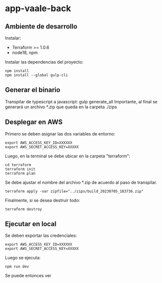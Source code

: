 # app-vaale-back

## Ambiente de desarrollo

Instalar:

- Terraform >= 1.0.6
- node18, npm

Instalar las dependencias del proyecto:

```
npm install
npm install --global gulp-cli
```

## Generar el binario

Transpilar de typescript a javascript:
gulp generate_all
Importante, al final se generará un archivo \*.zip que queda en la carpeta ./zips

## Desplegar en AWS

Primero se deben asignar las dos variables de entorno:

```
export AWS_ACCESS_KEY_ID=XXXXXX
export AWS_SECRET_ACCESS_KEY=XXXXX
```

Luego, en la terminal se debe ubicar en la carpeta "terraform":

```
cd terraform
terraform init
terraform plan
```

Se debe ajustar el nombre del archivo \*.zip de acuerdo al paso de transpilar.

```
terraform apply -var zipfile="../zips/build_20230705_183736.zip"
```

Finalmente, si se desea destruir todo:

```
terraform destroy
```
## Ejecutar en local

Se deben exportar las credenciales:
```
export AWS_ACCESS_KEY_ID=XXXXXX
export AWS_SECRET_ACCESS_KEY=XXXXX
```
Luego se ejecuta:
```
npm run dev
```
Se puede entonces ver 